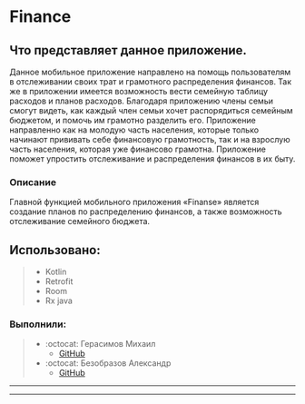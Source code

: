 # Finance
## Что представляет данное приложение.
Данное мобильное приложение направлено на помощь пользователям в отслеживании своих трат и грамотного распределения финансов. 
Так же в приложении имеется возможность вести семейную таблицу расходов и планов расходов. Благодаря приложению члены семьи смогут видеть, как каждый член семьи хочет распорядиться семейным бюджетом, и помочь им грамотно разделить его. Приложение направленно как на молодую часть населения, которые только начинают прививать себе финансовую грамотность, так и на взрослую часть населения, которая уже финансово грамотна. Приложение поможет упростить отслеживание и распределения финансов в их быту.
### Описание 
Главной функцией мобильного приложения «Finanse» является создание планов по распределению финансов, а также возможность отслеживание семейного бюджета.
## Использовано:
> * Kotlin
> * Retrofit 
> * Room
> * Rx java

### Выполнили:
> * :octocat: Герасимов Михаил
>   * [GitHub](https://github.com/Dorrrke)
> * :octocat: Безобразов Александр
>    * [GitHub](https://github.com/ultraxion2000)
-----------------------------------------------------------------------------------------------------------

-----------------------------------------------------------------------------------------------------------

